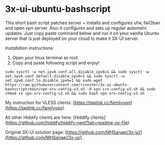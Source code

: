 # 3x-ui-ubuntu-bashscript

This short bash script patches server + installs and configures ufw, fail2ban and open vpn server.
Also it configures and sets up regular  automatic updates.
Just copy paste command below and run it on your vanilla Ubuntu server that is just deployed on your cloud to make it 3X-UI server.

*Installation instructions:*
1. Open your linux terminal as root.
2. Copy and paste following script and enjoy!
```
sudo sysctl -w net.ipv6.conf.all.disable_ipv6=1 && sudo sysctl -w net.ipv6.conf.default.disable_ipv6=1 && sudo sysctl -w net.ipv6.conf.lo.disable_ipv6=1 && sudo wget https://raw.githubusercontent.com/rinxster/3x-ui-ubuntu-bashscript/main/vpn-srv-config-v3.sh -O vpn-srv-config-v3.sh && sudo chmod +x vpn-srv-config-v3.sh && sudo bash vpn-srv-config-v3.sh
```
My instruction for VLESS clients: [https://taplink.cc/familyvpn](https://taplink.cc/familyvpn)

All other Hiddify clients are here: [Hiddify clients] (https://github.com/hiddify/hiddify-next?tab=readme-ov-file)

Original 3X-UI solution page: [https://github.com/MHSanaei/3x-ui/](https://github.com/MHSanaei/3x-ui/)



